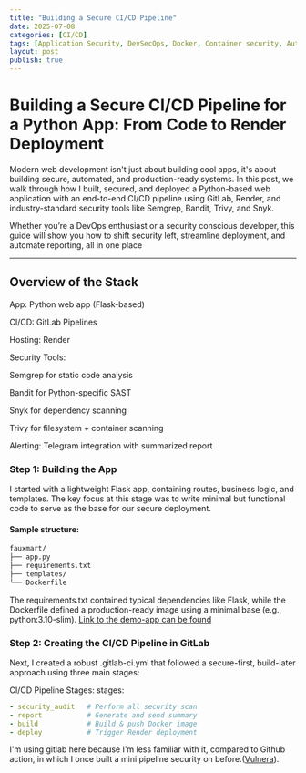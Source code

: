 ```yaml
---
title: "Building a Secure CI/CD Pipeline"
date: 2025-07-08
categories: [CI/CD]
tags: [Application Security, DevSecOps, Docker, Container security, Automation]
layout: post
publish: true
---
```


# Building a Secure CI/CD Pipeline for a Python App: From Code to Render Deployment

Modern web development isn't just about building cool apps, it's about building secure, automated, and production-ready systems. In this post, we walk through how I built, secured, and deployed a Python-based web application with an end-to-end CI/CD pipeline using GitLab, Render, and industry-standard security tools like Semgrep, Bandit, Trivy, and Snyk.

Whether you’re a DevOps enthusiast or a security conscious developer, this guide will show you how to shift security left, streamline deployment, and automate reporting, all in one place

---

## Overview of the Stack

App: Python web app (Flask-based)

CI/CD: GitLab Pipelines

Hosting: Render

Security Tools:

Semgrep for static code analysis

Bandit for Python-specific SAST

Snyk for dependency scanning

Trivy for filesystem + container scanning

Alerting: Telegram integration with summarized report


### Step 1: Building the App

I started with a lightweight Flask app, containing routes, business logic, and templates. The key focus at this stage was to write minimal but functional code to serve as the base for our secure deployment.

#### Sample structure:
```bash
fauxmart/
├── app.py
├── requirements.txt
├── templates/
└── Dockerfile
```
The requirements.txt contained typical dependencies like Flask, while the Dockerfile defined a production-ready image using a minimal base (e.g., python:3.10-slim). 
[Link to the demo-app can be found](https://github.com/DghostNinja/python-app-demo)


### Step 2: Creating the CI/CD Pipeline in GitLab

Next, I created a robust .gitlab-ci.yml that followed a secure-first, build-later approach using three main stages:

CI/CD Pipeline Stages:
stages:
```yaml
- security_audit   # Perform all security scan
- report           # Generate and send summary
- build            # Build & push Docker image
- deploy           # Trigger Render deployment
```

I'm using gitlab here because I'm less familiar with it, compared to Github action, in which I once built a mini pipeline security on before.([Vulnera](https://github.com/DghostNinja/Vulnera)).

